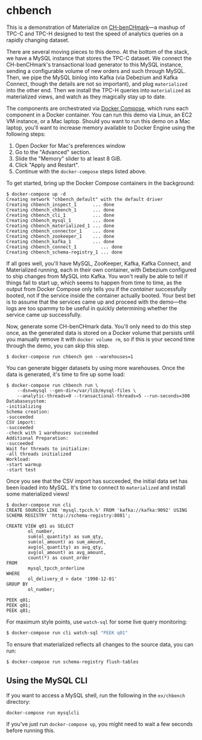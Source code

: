 # chbench

This is a demonstration of Materialize on [CH-benCHmark]—a mashup of TPC-C and
TPC-H designed to test the speed of analytics queries on a rapidly changing
dataset.

There are several moving pieces to this demo. At the bottom of the stack, we
have a MySQL instance that stores the TPC-C dataset. We connect the
CH-benCHmark's transactional load generator to this MySQL instance, sending a
configurable volume of new orders and such through MySQL. Then, we pipe the
MySQL binlog into Kafka (via Debezium and Kafka Connect, though the details are
not so important), and plug `materialized` into the other end. Then we
install the TPC-H queries into `materialized` as materialized views, and watch
as they magically stay up to date.

The components are orchestrated via [Docker Compose][docker-compose], which
runs each component in a Docker container. You can run this demo via Linux,
an EC2 VM instance, or a Mac laptop. Should you want to run this demo on a Mac laptop, you'll
want to increase memory available to Docker Engine using the following steps:
   1. Open Docker for Mac's preferences window
   2. Go to the "Advanced" section.
   3. Slide the "Memory" slider to at least 8 GiB.
   4. Click "Apply and Restart".
   5. Continue with the `docker-compose` steps listed above.

To get started, bring up the Docker Compose containers in the background:

```shell session
$ docker-compose up -d
Creating network "chbench_default" with the default driver
Creating chbench_inspect_1      ... done
Creating chbench_chbench_1      ... done
Creating chbench_cli_1          ... done
Creating chbench_mysql_1        ... done
Creating chbench_materialized_1 ... done
Creating chbench_connector_1    ... done
Creating chbench_zookeeper_1    ... done
Creating chbench_kafka_1        ... done
Creating chbench_connect_1         ... done
Creating chbench_schema-registry_1 ... done
```

If all goes well, you'll have MySQL, ZooKeeper, Kafka, Kafka Connect, and
Materialized running, each in their own container, with Debezium configured to
ship changes from MySQL into Kafka. You won't really be able to tell if things
fail to start up, which seems to happen from time to time, as the output from
Docker Compose only tells you if the *container* successfully booted, not if the
service inside the container actually booted. Your best bet is to assume that
the services came up and proceed with the demo—the logs are too spammy to be
useful in quickly determining whether the service came up successfully.

Now, generate some CH-benCHmark data. You'll only need to do this step once, as
the generated data is stored on a Docker volume that persists until you manually
remove it with `docker volume rm`, so if this is your second time through the
demo, you can skip this step.

```shell session
$ docker-compose run chbench gen --warehouses=1
```

You can generate bigger datasets by using more warehouses. Once the data is
generated, it's time to fire up some load:

```shell session
$ docker-compose run chbench run \
    --dsn=mysql --gen-dir=/var/lib/mysql-files \
    --analytic-threads=0 --transactional-threads=5 --run-seconds=300
Databasesystem:
-initializing
Schema creation:
-succeeded
CSV import:
-succeeded
-check with 1 warehouses succeeded
Additional Preparation:
-succeeded
Wait for threads to initialize:
-all threads initialized
Workload:
-start warmup
-start test
```

Once you see that the CSV import has succeeded, the initial data set has been
loaded into MySQL. It's time to connect to `materialized` and install
some materialized views!

```shell session
$ docker-compose run cli
CREATE SOURCES LIKE 'mysql.tpcch.%' FROM 'kafka://kafka:9092' USING SCHEMA REGISTRY 'http://schema-registry:8081';

CREATE VIEW q01 as SELECT
        ol_number,
        sum(ol_quantity) as sum_qty,
        sum(ol_amount) as sum_amount,
        avg(ol_quantity) as avg_qty,
        avg(ol_amount) as avg_amount,
        count(*) as count_order
FROM
        mysql_tpcch_orderline
WHERE
        ol_delivery_d > date '1998-12-01'
GROUP BY
        ol_number;

PEEK q01;
PEEK q01;
PEEK q01;
```

For maximum style points, use `watch-sql` for some live query monitoring:

```bash session
$ docker-compose run cli watch-sql "PEEK q01"
```

To ensure that materialized reflects all changes to the source data, you can
run:

```bash session
$ docker-compose run schema-registry flush-tables
```

[CH-benCHmark]: https://db.in.tum.de/research/projects/CHbenCHmark/index.shtml?lang=en
[docker-compose]: https://docs.docker.com/compose/

## Using the MySQL CLI

If you want to access a MySQL shell, run the following in the
`ex/chbench` directory:

```
docker-compose run mysqlcli
```

If you've just run `docker-compose up`, you might need to wait a few seconds
before running this.
